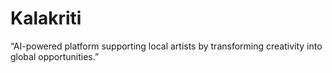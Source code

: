 # Kalakriti
“AI-powered platform supporting local artists by transforming creativity into global opportunities.”
